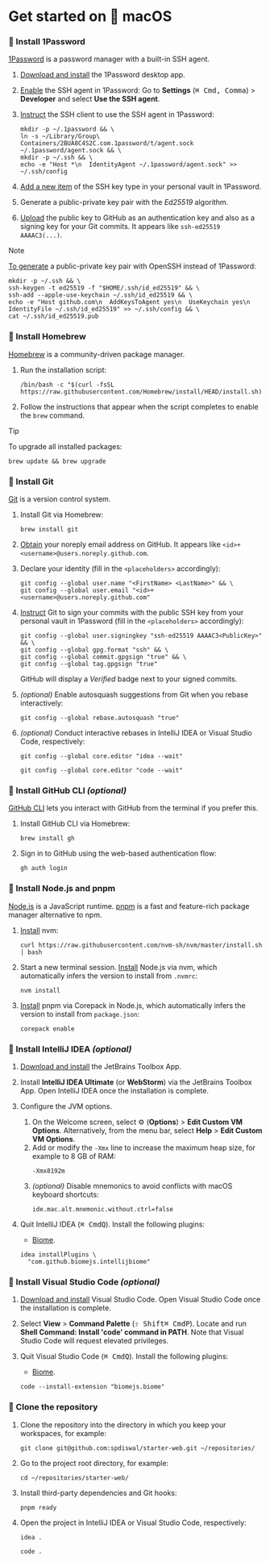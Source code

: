 # Get started on 🍏 macOS

### 🍏 Install 1Password
[1Password](https://developer.1password.com/docs/ssh/manage-keys) is a password manager with a built-in SSH agent.

1. [Download and install](https://1password.com/downloads/mac) the 1Password desktop app.

2. [Enable](https://developer.1password.com/docs/ssh/get-started/#step-3-turn-on-the-1password-ssh-agent) the SSH agent in 1Password:
   Go to **Settings** (<kbd>⌘ Cmd</kbd><kbd>, Comma</kbd>) > **Developer** and select **Use the SSH agent**.

3. [Instruct](https://developer.1password.com/docs/ssh/get-started/#step-4-configure-your-ssh-or-git-client) the SSH client to use the SSH agent in 1Password:
   ```shell
   mkdir -p ~/.1password && \
   ln -s ~/Library/Group\ Containers/2BUA8C4S2C.com.1password/t/agent.sock ~/.1password/agent.sock && \
   mkdir -p ~/.ssh && \
   echo -e "Host *\n  IdentityAgent ~/.1password/agent.sock" >> ~/.ssh/config
   ```

4. [Add a new item](https://developer.1password.com/docs/ssh/get-started#step-1-generate-an-ssh-key) of the SSH key type in your personal vault in 1Password.

5. Generate a public-private key pair with the _Ed25519_ algorithm.

6. [Upload](https://github.com/settings/ssh/new) the public key to GitHub as an authentication key and also as a signing key for your Git commits.
   It appears like `ssh-ed25519 AAAAC3(...)`.

> [!NOTE]  
> [To generate](https://docs.github.com/en/authentication/connecting-to-github-with-ssh/generating-a-new-ssh-key-and-adding-it-to-the-ssh-agent) a public-private key pair with OpenSSH instead of 1Password:
> ```shell
> mkdir -p ~/.ssh && \
> ssh-keygen -t ed25519 -f "$HOME/.ssh/id_ed25519" && \
> ssh-add --apple-use-keychain ~/.ssh/id_ed25519 && \
> echo -e "Host github.com\n  AddKeysToAgent yes\n  UseKeychain yes\n  IdentityFile ~/.ssh/id_ed25519" >> ~/.ssh/config && \
> cat ~/.ssh/id_ed25519.pub
> ```

### 🍏 Install Homebrew
[Homebrew](https://brew.sh) is a community-driven package manager.

1. Run the installation script:
   ```shell
   /bin/bash -c "$(curl -fsSL https://raw.githubusercontent.com/Homebrew/install/HEAD/install.sh)"
   ```

2. Follow the instructions that appear when the script completes to enable the `brew` command.

> [!TIP]  
> To upgrade all installed packages:
> ```shell
> brew update && brew upgrade
> ```

### 🍏 Install Git
[Git](https://git-scm.com) is a version control system.

1. Install Git via Homebrew:
   ```shell
   brew install git
   ```

2. [Obtain](https://github.com/settings/emails) your noreply email address on GitHub.
   It appears like `<id>+<username>@users.noreply.github.com`.

3. Declare your identity (fill in the `<placeholders>` accordingly):
   ```shell
   git config --global user.name "<FirstName> <LastName>" && \
   git config --global user.email "<id>+<username>@users.noreply.github.com"
   ```

4. [Instruct](https://docs.github.com/en/authentication/managing-commit-signature-verification/about-commit-signature-verification) Git to sign your commits with the public SSH key from your personal vault in 1Password (fill in the `<placeholders>` accordingly):
   ```shell
   git config --global user.signingkey "ssh-ed25519 AAAAC3<PublicKey>" && \
   git config --global gpg.format "ssh" && \
   git config --global commit.gpgsign "true" && \
   git config --global tag.gpgsign "true"
   ```
   GitHub will display a _Verified_ badge next to your signed commits.

5. _(optional)_ Enable autosquash suggestions from Git when you rebase interactively:
   ```shell
   git config --global rebase.autosquash "true"
   ```

6. _(optional)_ Conduct interactive rebases in IntelliJ IDEA or Visual Studio Code, respectively:
   ```shell
   git config --global core.editor "idea --wait"
   ```
   ```shell
   git config --global core.editor "code --wait"
   ```

### 🍏 Install GitHub CLI _(optional)_
[GitHub CLI](https://cli.github.com) lets you interact with GitHub from the terminal if you prefer this.

1. Install GitHub CLI via Homebrew:
   ```shell
   brew install gh
   ```

2. Sign in to GitHub using the web-based authentication flow:
   ```shell
   gh auth login
   ```

### 🍏 Install Node.js and pnpm
[Node.js](https://nodejs.org) is a JavaScript runtime.
[pnpm](https://pnpm.io) is a fast and feature-rich package manager alternative to npm.

1. [Install](https://github.com/nvm-sh/nvm) nvm:
   ```shell
   curl https://raw.githubusercontent.com/nvm-sh/nvm/master/install.sh | bash
   ```

2. Start a new terminal session.
   [Install](https://github.com/nvm-sh/nvm?tab=readme-ov-file#nvmrc) Node.js via nvm, which automatically infers the version to install from `.nvmrc`:
   ```shell
   nvm install
   ```

3. [Install](https://pnpm.io/installation#using-corepack) pnpm via Corepack in Node.js, which automatically infers the version to install from `package.json`:
   ```shell
   corepack enable
   ```

### 🍏 Install IntelliJ IDEA _(optional)_
1. [Download and install](https://www.jetbrains.com/toolbox-app) the JetBrains Toolbox App.

2. Install **IntelliJ IDEA Ultimate** (or **WebStorm**) via the JetBrains Toolbox App.
   Open IntelliJ IDEA once the installation is complete.

3. Configure the JVM options.
    1. On the Welcome screen, select ⚙️ (**Options**) > **Edit Custom VM Options**.
       Alternatively, from the menu bar, select **Help** > **Edit Custom VM Options**.
    2. Add or modify the `-Xmx` line to increase the maximum heap size, for example to 8 GB of RAM:
       ```
       -Xmx8192m
       ```
    3. _(optional)_ Disable mnemonics to avoid conflicts with macOS keyboard shortcuts:
       ```
       ide.mac.alt.mnemonic.without.ctrl=false
       ```

4. Quit IntelliJ IDEA (<kbd>⌘ Cmd</kbd><kbd>Q</kbd>).
   Install the following plugins:
    - [Biome](https://plugins.jetbrains.com/plugin/22761-biome).
   ```shell
   idea installPlugins \
     "com.github.biomejs.intellijbiome"
   ```

### 🍏 Install Visual Studio Code _(optional)_
1. [Download and install](https://code.visualstudio.com) Visual Studio Code.
   Open Visual Studio Code once the installation is complete.

2. Select **View** > **Command Palette** (<kbd>⇧ Shift</kbd><kbd>⌘ Cmd</kbd><kbd>P</kbd>).
   Locate and run **Shell Command: Install 'code' command in PATH**.
   Note that Visual Studio Code will request elevated privileges.

3. Quit Visual Studio Code (<kbd>⌘ Cmd</kbd><kbd>Q</kbd>).
   Install the following plugins:
    - [Biome](https://marketplace.visualstudio.com/items?itemName=biomejs.biome).
   ```shell
   code --install-extension "biomejs.biome"
   ```

### 🍏 Clone the repository
1. Clone the repository into the directory in which you keep your workspaces, for example:
   ```shell
   git clone git@github.com:spdiswal/starter-web.git ~/repositories/
   ```

2. Go to the project root directory, for example:
   ```shell
   cd ~/repositories/starter-web/
   ```

3. Install third-party dependencies and Git hooks:
   ```shell
   pnpm ready
   ```

4. Open the project in IntelliJ IDEA or Visual Studio Code, respectively:
   ```shell
   idea .
   ```
   ```shell
   code .
   ```
